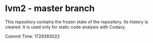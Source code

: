 # lvm2 - master branch

This repository contains the frozen state of the repository.
Its history is cleared. It is used only for static code
analysis with Codacy.

Commit Time: 1729393022